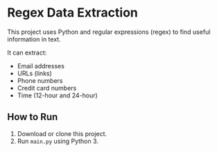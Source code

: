 # Regex Data Extraction 

This project uses Python and regular expressions (regex) to find useful information in text.

It can extract:
- Email addresses
- URLs (links)
- Phone numbers
- Credit card numbers
- Time (12-hour and 24-hour)

## How to Run

1. Download or clone this project.
2. Run `main.py` using Python 3.

